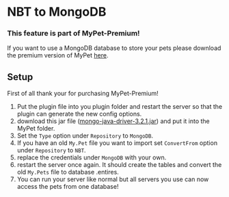 # NBT to MongoDB

### This feature is part of MyPet-Premium!

If you want to use a MongoDB database to store your pets please download the premium version of MyPet [here](https://www.spigotmc.org/resources/mypet-premium.17566/).

## Setup

First of all thank your for purchasing MyPet-Premium!

1. Put the plugin file into you plugin folder and restart the server so that the plugin can generate the new config options.
2. download this jar file \([mongo-java-driver-3.2.1.jar](https://search.maven.org/remotecontent?filepath=org/mongodb/mongo-java-driver/3.2.1/mongo-java-driver-3.2.1.jar)\) and put it into the MyPet folder.
3. Set the `Type` option under `Repository` to `MongoDB`.
4. If you have an old `My.Pet` file you want to import set `ConvertFrom` option under `Repository` to `NBT`.
5. replace the credentials under `MongoDB` with your own.
6. restart the server once again. It should create the tables and convert the old `My.Pets` file to database .entires.
7. You can run your server like normal but all servers you use can now access the pets from one database!


